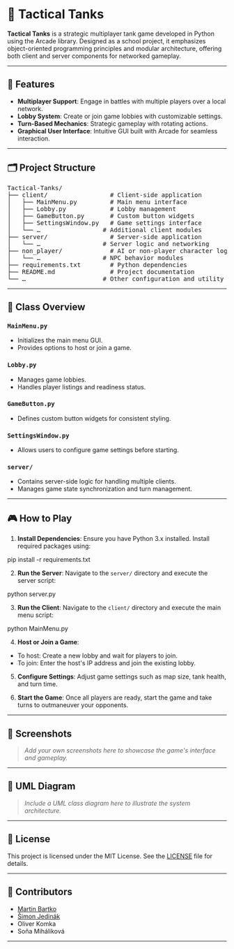 # 🎯 Tactical Tanks

**Tactical Tanks** is a strategic multiplayer tank game developed in Python using the Arcade library. Designed as a school project, it emphasizes object-oriented programming principles and modular architecture, offering both client and server components for networked gameplay.

---

## 🚀 Features

- **Multiplayer Support**: Engage in battles with multiple players over a local network.
- **Lobby System**: Create or join game lobbies with customizable settings.
- **Turn-Based Mechanics**: Strategic gameplay with rotating actions.
- **Graphical User Interface**: Intuitive GUI built with Arcade for seamless interaction.

---

## 🗂️ Project Structure

<pre>
Tactical-Tanks/
├── client/                 # Client-side application
│   ├── MainMenu.py         # Main menu interface
│   ├── Lobby.py            # Lobby management
│   ├── GameButton.py       # Custom button widgets
│   ├── SettingsWindow.py   # Game settings interface
│   └── …                 # Additional client modules
├── server/                 # Server-side application
│   └── …                 # Server logic and networking
├── non_player/             # AI or non-player character logic
│   └── …                 # NPC behavior modules
├── requirements.txt        # Python dependencies
├── README.md               # Project documentation
└── …                     # Other configuration and utility files
</pre>
  
---

## 🧠 Class Overview

### `MainMenu.py`
- Initializes the main menu GUI.
- Provides options to host or join a game.

### `Lobby.py`
- Manages game lobbies.
- Handles player listings and readiness status.

### `GameButton.py`
- Defines custom button widgets for consistent styling.

### `SettingsWindow.py`
- Allows users to configure game settings before starting.

### `server/`
- Contains server-side logic for handling multiple clients.
- Manages game state synchronization and turn management.

---

## 🎮 How to Play

1. **Install Dependencies**:
   Ensure you have Python 3.x installed. Install required packages using:

pip install -r requirements.txt

2. **Run the Server**:
Navigate to the `server/` directory and execute the server script:

python server.py

3. **Run the Client**:
Navigate to the `client/` directory and execute the main menu script:

python MainMenu.py

4. **Host or Join a Game**:
- To host: Create a new lobby and wait for players to join.
- To join: Enter the host's IP address and join the existing lobby.

5. **Configure Settings**:
Adjust game settings such as map size, tank health, and turn time.

6. **Start the Game**:
Once all players are ready, start the game and take turns to outmaneuver your opponents.

---

## 📸 Screenshots

> *Add your own screenshots here to showcase the game's interface and gameplay.*

---

## 📐 UML Diagram

> *Include a UML class diagram here to illustrate the system architecture.*

---

## 📄 License

This project is licensed under the MIT License. See the [LICENSE](LICENSE) file for details.

---

## 👥 Contributors
- [Martin Bartko](https://github.com/Exclypsy)
- [Šimon Jedinák](https://github.com/simonjedinak)
- Oliver Komka
- Soňa Miháliková

---
